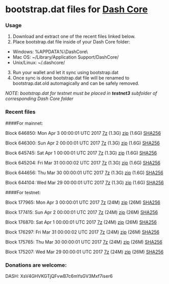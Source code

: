 # bootstrap.dat files for [Dash Core](https://www.dash.org)

### Usage

1. Download and extract one of the recent files linked below.
2. Place bootstrap.dat file inside of your Dash Core folder:
 - Windows: %APPDATA%\DashCore\
 - Mac OS: ~/Library/Application Support/DashCore/
 - Unix/Linux: ~/.dashcore/
3. Run your wallet and let it sync using bootstrap.dat
4. Once sync is done bootstrap.dat file will be renamed to bootstrap.dat.old automagically and can be safely removed.

_NOTE: bootstrap.dat for testnet must be placed in **testnet3** subfolder of corresponding Dash Core folder_

### Recent files

####For mainnet:

Block 646850: Mon Apr  3 00:00:01 UTC 2017 [7z](https://transfer.sh/ttDyg/bootstrap.dat.20170403.7z) (1.3G) [zip](https://transfer.sh/7gryg/bootstrap.dat.20170403.zip) (1.6G) [SHA256](https://transfer.sh/5uzmf/sha256.txt)

Block 646300: Sun Apr  2 00:00:01 UTC 2017 [7z](https://transfer.sh/E76bI/bootstrap.dat.20170402.7z) (1.3G) [zip](https://transfer.sh/ZhtiV/bootstrap.dat.20170402.zip) (1.6G) [SHA256](https://transfer.sh/utvqc/sha256.txt)

Block 645745: Sat Apr  1 00:00:01 UTC 2017 [7z](https://transfer.sh/2BZKq/bootstrap.dat.20170401.7z) (1.3G) [zip](https://transfer.sh/Zijy3/bootstrap.dat.20170401.zip) (1.6G) [SHA256](https://transfer.sh/FyqY3/sha256.txt)

Block 645204: Fri Mar 31 00:00:02 UTC 2017 [7z](https://transfer.sh/6iDMC/bootstrap.dat.20170331.7z) (1.3G) [zip](https://transfer.sh/Io6hf/bootstrap.dat.20170331.zip) (1.6G) [SHA256](https://transfer.sh/MQm6E/sha256.txt)

Block 644656: Thu Mar 30 00:00:01 UTC 2017 [7z](https://transfer.sh/11mQcN/bootstrap.dat.20170330.7z) (1.3G) [zip](https://transfer.sh/PkiTP/bootstrap.dat.20170330.zip) (1.6G) [SHA256](https://transfer.sh/139J9v/sha256.txt)

Block 644104: Wed Mar 29 00:00:01 UTC 2017 [7z](https://transfer.sh/hgCTd/bootstrap.dat.20170329.7z) (1.3G) [zip](https://transfer.sh/3PqI6/bootstrap.dat.20170329.zip) (1.6G) [SHA256](https://transfer.sh/16hGc1/sha256.txt)

####For testnet:

Block 177965: Mon Apr  3 00:00:01 UTC 2017 [7z](https://transfer.sh/bV4rT/bootstrap.dat.20170403.7z) (24M) [zip](https://transfer.sh/vUTbb/bootstrap.dat.20170403.zip) (26M) [SHA256](https://transfer.sh/MA4j4/sha256.txt)

Block 177415: Sun Apr  2 00:00:01 UTC 2017 [7z](https://transfer.sh/LmqeJ/bootstrap.dat.20170402.7z) (24M) [zip](https://transfer.sh/Kk2aY/bootstrap.dat.20170402.zip) (26M) [SHA256](https://transfer.sh/mkOhH/sha256.txt)

Block 176870: Sat Apr  1 00:00:01 UTC 2017 [7z](https://transfer.sh/yzyGN/bootstrap.dat.20170401.7z) (24M) [zip](https://transfer.sh/emgWa/bootstrap.dat.20170401.zip) (26M) [SHA256](https://transfer.sh/12YXHD/sha256.txt)

Block 176297: Fri Mar 31 00:00:02 UTC 2017 [7z](https://transfer.sh/pOaIa/bootstrap.dat.20170331.7z) (24M) [zip](https://transfer.sh/siWGI/bootstrap.dat.20170331.zip) (26M) [SHA256](https://transfer.sh/Suz9w/sha256.txt)

Block 175765: Thu Mar 30 00:00:01 UTC 2017 [7z](https://transfer.sh/14YLIa/bootstrap.dat.20170330.7z) (24M) [zip](https://transfer.sh/fuVtq/bootstrap.dat.20170330.zip) (26M) [SHA256](https://transfer.sh/xBCMY/sha256.txt)

Block 175207: Wed Mar 29 00:00:01 UTC 2017 [7z](https://transfer.sh/jDOCu/bootstrap.dat.20170329.7z) (24M) [zip](https://transfer.sh/lXKd1/bootstrap.dat.20170329.zip) (26M) [SHA256](https://transfer.sh/8H592/sha256.txt)

### Donations are welcome:

DASH: XsV4GHVKGTjQFvwB7c6mYsGV3Mxf7iser6
